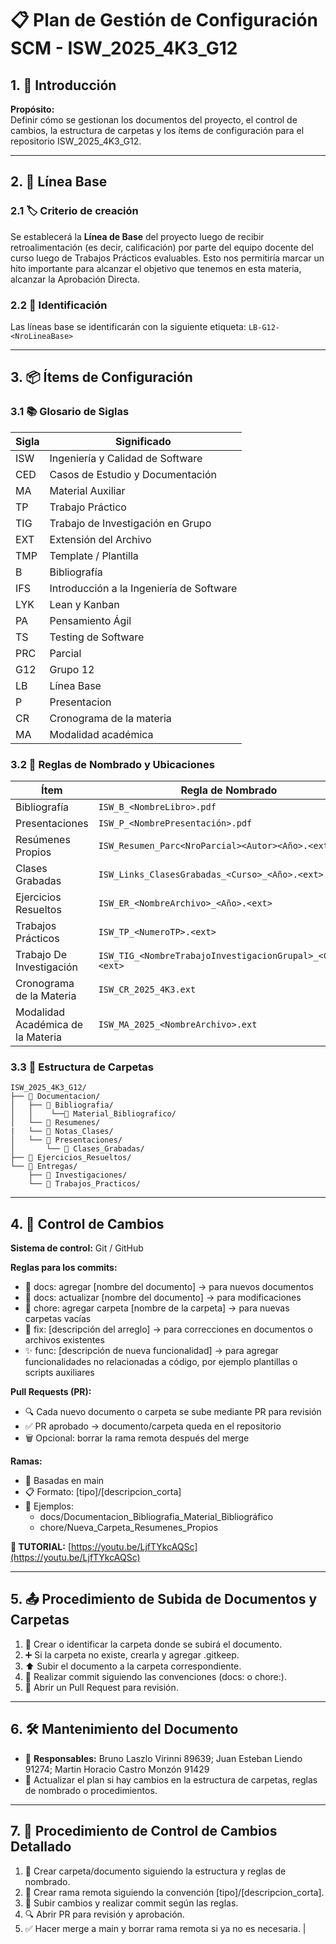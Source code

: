 # 📋 Plan de Gestión de Configuración SCM - ISW_2025_4K3_G12

## 1. 📖 Introducción
**Propósito:**  
Definir cómo se gestionan los documentos del proyecto, el control de cambios, la estructura de carpetas y los ítems de configuración para el repositorio ISW_2025_4K3_G12.

---

## 2. 📍 Línea Base

### 2.1 🏷️ Criterio de creación
Se establecerá la **Línea de Base** del proyecto luego de recibir retroalimentación (es decir, calificación) por parte del equipo docente del curso luego de Trabajos Prácticos evaluables. Esto nos permitiría marcar un hito importante para alcanzar el objetivo que tenemos en esta materia, alcanzar la Aprobación Directa.

### 2.2 🔖 Identificación
Las líneas base se identificarán con la siguiente etiqueta: `LB-G12-<NroLineaBase>`

---

## 3. 📦 Ítems de Configuración

### 3.1 📚 Glosario de Siglas

| Sigla | Significado |
|-------|-------------|
| ISW | Ingeniería y Calidad de Software |
| CED | Casos de Estudio y Documentación |
| MA | Material Auxiliar |
| TP | Trabajo Práctico |
| TIG | Trabajo de Investigación en Grupo |
| EXT | Extensión del Archivo |
| TMP | Template / Plantilla |
| B | Bibliografía |
| IFS | Introducción a la Ingeniería de Software |
| LYK | Lean y Kanban |
| PA | Pensamiento Ágil |
| TS | Testing de Software |
| PRC | Parcial |
| G12 | Grupo 12 |
| LB | Línea Base |
| P | Presentacion |
| CR | Cronograma de la materia |
| MA | Modalidad académica |

### 3.2 📝 Reglas de Nombrado y Ubicaciones

| Ítem | Regla de Nombrado | Ubicación |
|------|------------------|-----------|
| Bibliografía | `ISW_B_<NombreLibro>.pdf` | `Documentacion/Bibliografia/Material_Bibliografia` |
| Presentaciones | `ISW_P_<NombrePresentación>.pdf` | `Documentacion/Presentaciones` |
| Resúmenes Propios | `ISW_Resumen_Parc<NroParcial><Autor><Año>.<ext>` | `Documentacion/Resumenes` |
| Clases Grabadas | `ISW_Links_ClasesGrabadas_<Curso>_<Año>.<ext>` | `Documentacion/Presentaciones/Clases_Grabadas` |
| Ejercicios Resueltos | `ISW_ER_<NombreArchivo>_<Año>.<ext>` | `Ejercicios_Resueltos` |
| Trabajos Prácticos | `ISW_TP_<NumeroTP>.<ext>` | `Entregas/Trabajos_Practicos/<TrabajoPractico>` |
| Trabajo De Investigación | `ISW_TIG_<NombreTrabajoInvestigacionGrupal>_<Curso>.<ext>` | `Entregas/Investigaciones/<TrabajoDeInvestigacion>` |
| Cronograma de la Materia | `ISW_CR_2025_4K3.ext` | `/ (raíz del proyecto)` |
| Modalidad Académica de la Materia | `ISW_MA_2025_<NombreArchivo>.ext` | `/ (raíz del proyecto)` |

### 3.3 📁 Estructura de Carpetas
```
ISW_2025_4K3_G12/
├── 📂 Documentacion/
│   ├── 📂 Bibliografia/
│   │    └──📂 Material_Bibliografico/
│   └── 📂 Resumenes/
|   └── 📂 Notas_Clases/
│   └── 📂 Presentaciones/
│       └── 📂 Clases_Grabadas/
├── 📂 Ejercicios_Resueltos/
└── 📂 Entregas/
    ├── 📂 Investigaciones/
    └── 📂 Trabajos_Practicos/
```

---

## 4. 🔄 Control de Cambios
**Sistema de control:** Git / GitHub

**Reglas para los commits:**  
- 📄 docs: agregar [nombre del documento] → para nuevos documentos  
- 🔄 docs: actualizar [nombre del documento] → para modificaciones  
- 📁 chore: agregar carpeta [nombre de la carpeta] → para nuevas carpetas vacías  
- 🐛 fix: [descripción del arreglo] → para correcciones en documentos o archivos existentes  
- ✨ func: [descripción de nueva funcionalidad] → para agregar funcionalidades no relacionadas a código, por ejemplo plantillas o scripts auxiliares

**Pull Requests (PR):**  
- 🔍 Cada nuevo documento o carpeta se sube mediante PR para revisión  
- ✅ PR aprobado → documento/carpeta queda en el repositorio  
- 🗑️ Opcional: borrar la rama remota después del merge  

**Ramas:**  
- 🌿 Basadas en main  
- 📋 Formato: [tipo]/[descripcion_corta]  
- 📝 Ejemplos:  
  - docs/Documentacion_Bibliografia_Material_Bibliográfico  
  - chore/Nueva_Carpeta_Resumenes_Propios  

**🎥 TUTORIAL:** [https://youtu.be/LjfTYkcAQSc](https://youtu.be/LjfTYkcAQSc)

---

## 5. 📤 Procedimiento de Subida de Documentos y Carpetas

1. 📂 Crear o identificar la carpeta donde se subirá el documento.  
2. ➕ Si la carpeta no existe, crearla y agregar .gitkeep.  
3. ⬆️ Subir el documento a la carpeta correspondiente.  
4. 💾 Realizar commit siguiendo las convenciones (docs: o chore:).  
5. 🔄 Abrir un Pull Request para revisión.  

---

## 6. 🛠️ Mantenimiento del Documento

- 👥 **Responsables:** Bruno Laszlo Virinni 89639; Juan Esteban Liendo 91274; Martin Horacio Castro Monzón 91429  
- 🔄 Actualizar el plan si hay cambios en la estructura de carpetas, reglas de nombrado o procedimientos.  

---

## 7. 📝 Procedimiento de Control de Cambios Detallado

1. 📂 Crear carpeta/documento siguiendo la estructura y reglas de nombrado.  
2. 🌿 Crear rama remota siguiendo la convención [tipo]/[descripcion_corta].  
3. 💾 Subir cambios y realizar commit según las reglas.  
4. 🔍 Abrir PR para revisión y aprobación.  
5. ✅ Hacer merge a main y borrar rama remota si ya no es necesaria.
|

